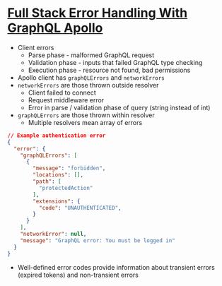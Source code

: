 # [Full Stack Error Handling With GraphQL Apollo](https://blog.apollographql.com/full-stack-error-handling-with-graphql-apollo-5c12da407210)

* Client errors
  * Parse phase - malformed GraphQL request
  * Validation phase - inputs that failed GraphQL type checking
  * Execution phase - resource not found, bad permissions
* Apollo client has `graphQLErrors` and `networkErrors`
* `networkErrors` are those thrown outside resolver
  * Client failed to connect
  * Request middleware error
  * Error in parse / validation phase of query (string instead of int)
* `graphQLErrors` are those thrown within resolver
  * Multiple resolvers mean array of errors

```json
// Example authentication error
{
  "error": {
    "graphQLErrors": [
      {
        "message": "forbidden",
        "locations": [],
        "path": [
          "protectedAction"
        ],
        "extensions": {
          "code": "UNAUTHENTICATED",
        }
      }
    ],
    "networkError": null,
    "message": "GraphQL error: You must be logged in"
  }
}
```

* Well-defined error codes provide information about transient errors (expired tokens) and non-transient errors
